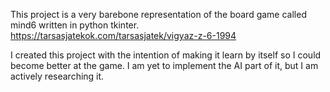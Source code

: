 This project is a very barebone representation of the board game called mind6 written in python tkinter. https://tarsasjatekok.com/tarsasjatek/vigyaz-z-6-1994

I created this project with the intention of making it learn by itself so I could become better at the game. I am yet to implement the AI part of it, but I am actively researching it.
